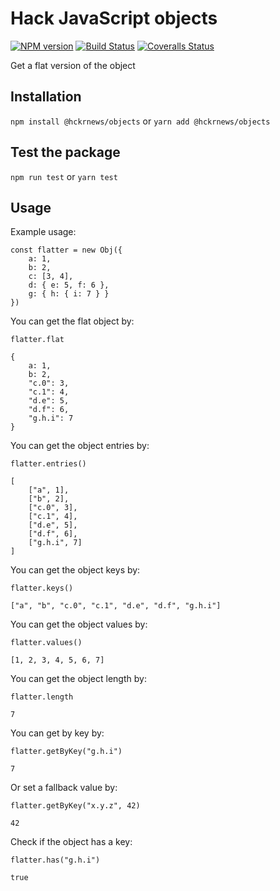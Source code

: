# Hack JavaScript objects

[![NPM version][npm-image]][npm-url] [![Build Status][travis-image]][travis-url] [![Coveralls Status][coveralls-image]][coveralls-url]

Get a flat version of the object

## Installation

`npm install @hckrnews/objects`
or
`yarn add @hckrnews/objects`

## Test the package

`npm run test`
or
`yarn test`

## Usage

Example usage:
```
const flatter = new Obj({
    a: 1,
    b: 2,
    c: [3, 4],
    d: { e: 5, f: 6 },
    g: { h: { i: 7 } }
})
```

You can get the flat object by:
```
flatter.flat

{
    a: 1,
    b: 2,
    "c.0": 3,
    "c.1": 4,
    "d.e": 5,
    "d.f": 6,
    "g.h.i": 7
}
```

You can get the object entries by:
```
flatter.entries()

[
    ["a", 1],
    ["b", 2],
    ["c.0", 3],
    ["c.1", 4],
    ["d.e", 5],
    ["d.f", 6],
    ["g.h.i", 7]
]
```

You can get the object keys by:
```
flatter.keys()

["a", "b", "c.0", "c.1", "d.e", "d.f", "g.h.i"]
```

You can get the object values by:
```
flatter.values()

[1, 2, 3, 4, 5, 6, 7]
```

You can get the object length by:
```
flatter.length

7
```

You can get by key by:
```
flatter.getByKey("g.h.i")

7
```

Or set a fallback value by:
```
flatter.getByKey("x.y.z", 42)

42
```

Check if the object has a key:
```
flatter.has("g.h.i")

true
```

[npm-url]: https://www.npmjs.com/package/@hckrnews/objects
[npm-image]: https://img.shields.io/npm/v/@hckrnews/objects.svg
[travis-url]: https://travis-ci.org/hckrnews/objects
[travis-image]: https://img.shields.io/travis/hckrnews/objects/master.svg
[coveralls-url]: https://coveralls.io/r/hckrnews/objects
[coveralls-image]: https://img.shields.io/coveralls/hckrnews/objects/master.svg
